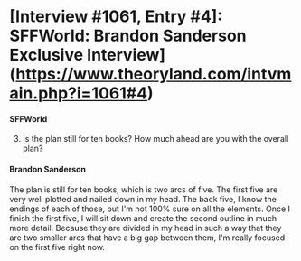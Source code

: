 # [Interview #1061, Entry #4]: SFFWorld: Brandon Sanderson Exclusive Interview](https://www.theoryland.com/intvmain.php?i=1061#4)

#### SFFWorld

3. Is the plan still for ten books? How much ahead are you with the overall plan?

#### Brandon Sanderson

The plan is still for ten books, which is two arcs of five. The first five are very well plotted and nailed down in my head. The back five, I know the endings of each of those, but I'm not 100% sure on all the elements. Once I finish the first five, I will sit down and create the second outline in much more detail. Because they are divided in my head in such a way that they are two smaller arcs that have a big gap between them, I'm really focused on the first five right now.

